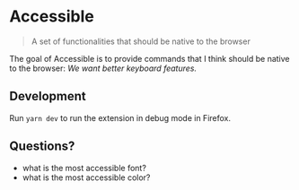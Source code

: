# Accessible
> A set of functionalities that should be native to the browser

The goal of Accessible is to provide commands that I think should be
native to the browser: *We want better keyboard features.*

## Development

Run `yarn dev` to run the extension in debug mode in Firefox.

## Questions?
- what is the most accessible font?
- what is the most accessible color?
